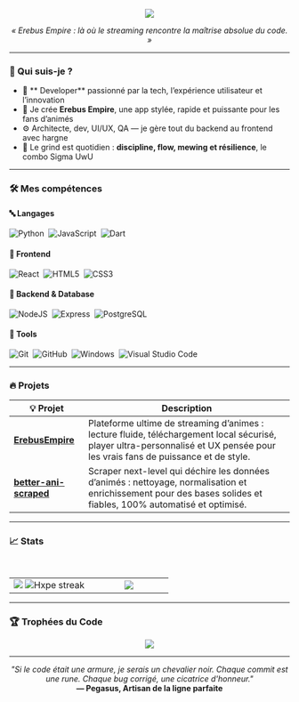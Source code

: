 <!-- ⚡ Dynamic Hero Banner -->
<p align="center">
  <img src="https://readme-typing-svg.herokuapp.com?font=Fira+Code&weight=600&size=25&duration=4000&pause=1000&color=FBBF24&center=true&vCenter=true&width=750&lines=Salut+%F0%9F%91%8B+Je+suis+Pegasus.;Créateur+d'Erebus+Empire+—+app+de+streaming;Une+expérience+unique+pour+les+amateurs+d%27animés.;Bienvenue+dans+mon+royaume+de+code.">
</p>

<p align="center">
  <i>« Erebus Empire : là où le streaming rencontre la maîtrise absolue du code. »</i>
</p>

---

### 🧬 Qui suis-je ?
- 🧠 ** Developer** passionné par la tech, l’expérience utilisateur et l’innovation
- 🚀 Je crée **Erebus Empire**, une app stylée, rapide et puissante pour les fans d’animés
- ⚙️ Architecte, dev, UI/UX, QA — je gère tout du backend au frontend avec hargne
- 🧪 Le grind est quotidien : **discipline, flow, mewing et résilience**, le combo Sigma UwU

---


### 🛠️ Mes compétences
#### 🔤 Langages
![Python](https://img.shields.io/badge/python-3670A0?style=for-the-badge&logo=python&logoColor=ffdd54)&nbsp;
![JavaScript](https://img.shields.io/badge/javascript-F7DF1E?style=for-the-badge&logo=javascript&logoColor=black)&nbsp;
![Dart](https://img.shields.io/badge/dart-0175C2?style=for-the-badge&logo=dart&logoColor=white)

#### 🎨 Frontend
![React](https://img.shields.io/badge/react-%2320232a.svg?style=for-the-badge&logo=react&logoColor=%2361DAFB)&nbsp;
![HTML5](https://img.shields.io/badge/html5-E34F26?style=for-the-badge&logo=html5&logoColor=white)&nbsp;
![CSS3](https://img.shields.io/badge/css3-1572B6?style=for-the-badge&logo=css3&logoColor=white)&nbsp;

#### 🚀 Backend & Database
![NodeJS](https://img.shields.io/badge/node.js-6DA55F?style=for-the-badge&logo=node.js&logoColor=white)&nbsp;
![Express](https://img.shields.io/badge/-Express.js-black?style=for-the-badge&logo=node.js&logoColor=white)&nbsp;
![PostgreSQL](https://img.shields.io/badge/postgresql-336791?style=for-the-badge&logo=postgresql&logoColor=white)&nbsp;

#### 🧰 Tools
![Git](https://img.shields.io/badge/GIT-E44C30?style=for-the-badge&logo=git&logoColor=white)&nbsp;
![GitHub](https://img.shields.io/badge/github-%23121011.svg?style=for-the-badge&logo=github&logoColor=white)&nbsp;
![Windows](https://img.shields.io/badge/Windows-0078D6?style=for-the-badge&logo=windows&logoColor=white)&nbsp;
![Visual Studio Code](https://img.shields.io/badge/Visual%20Studio%20Code-0078d7.svg?style=for-the-badge&logo=visual-studio-code&logoColor=white)&nbsp;

---

### 🔥 Projets
| 💡 Projet | Description |
|----------|-------------|
| [**ErebusEmpire**](https://github.com/rgpegasus/ErebusEmpire) |  Plateforme ultime de streaming d’animes : lecture fluide, téléchargement local sécurisé, player ultra-personnalisé et UX pensée pour les vrais fans de puissance et de style. |
| [**better-ani-scraped**](https://github.com/rgpegasus/better-ani-scraped) |  Scraper next-level qui déchire les données d’animés : nettoyage, normalisation et enrichissement pour des bases solides et fiables, 100% automatisé et optimisé. |

---

### 📈 Stats
<br>
<p align="center">
<table align="center">
<tr>
<td width="50%" align="center" color="transparent">
    <img src="https://github-readme-stats.vercel.app/api?username=rgpegasus&theme=nightowl&show_icons=true&count_private=true&hide_border=true" />
    <img src="https://github-readme-streak-stats.herokuapp.com?user=rgpegasus&theme=nightowl&hide_border=true" alt="Hxpe streak" />
</td>
<td width="50%" align="center" color="transparent">
    <img src="https://github-readme-stats.anuraghazra1.vercel.app/api/top-langs/?username=rgpegasus&theme=nightowl&hide_border=true&langs_count=10"/>
</td>
</tr>
</table>
</p>


---

### 🏆 Trophées du Code
<p align="center">
  <img src="https://github-profile-trophy.vercel.app/?username=rgpegasus&theme=tokyonight&no-bg=true&margin-w=10" />
</p>

---


<p align="center">
  <i>"Si le code était une armure, je serais un chevalier noir. Chaque commit est une rune. Chaque bug corrigé, une cicatrice d'honneur."</i><br/>
  <b>— Pegasus, Artisan de la ligne parfaite</b>
</p>
